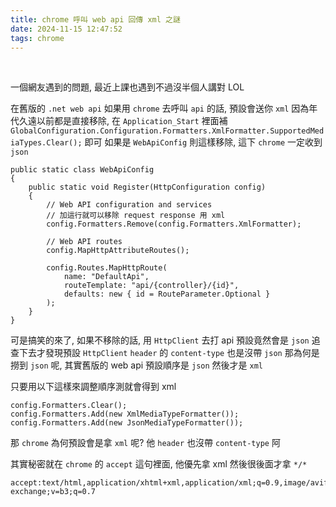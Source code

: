 ```yaml
---
title: chrome 呼叫 web api 回傳 xml 之謎
date: 2024-11-15 12:47:52
tags: chrome
---
```

&nbsp;
<!-- more -->

一個網友遇到的問題, 最近上課也遇到不過沒半個人講對 LOL

在舊版的 `.net web api` 如果用 `chrome` 去呼叫 `api` 的話, 預設會送你 `xml`
因為年代久遠以前都是直接移除, 在 `Application_Start` 裡面補 `GlobalConfiguration.Configuration.Formatters.XmlFormatter.SupportedMediaTypes.Clear();` 即可
如果是 `WebApiConfig` 則這樣移除, 這下 `chrome` 一定收到 `json`

```
public static class WebApiConfig
{
	public static void Register(HttpConfiguration config)
	{
		// Web API configuration and services
		// 加這行就可以移除 request response 用 xml
		config.Formatters.Remove(config.Formatters.XmlFormatter);

		// Web API routes
		config.MapHttpAttributeRoutes();

		config.Routes.MapHttpRoute(
			name: "DefaultApi",
			routeTemplate: "api/{controller}/{id}",
			defaults: new { id = RouteParameter.Optional }
		);
	}
}
```

可是搞笑的來了, 如果不移除的話, 用 `HttpClient` 去打 api 預設竟然會是 `json`
追查下去才發現預設 `HttpClient` `header` 的 `content-type` 也是沒帶 `json`
那為何是撈到 `json` 呢, 其實舊版的 web api 預設順序是 `json` 然後才是 `xml`

只要用以下這樣來調整順序測就會得到 xml

```
config.Formatters.Clear();
config.Formatters.Add(new XmlMediaTypeFormatter());
config.Formatters.Add(new JsonMediaTypeFormatter());
```

那 `chrome` 為何預設會是拿 `xml` 呢? 他 `header` 也沒帶 `content-type` 阿

其實秘密就在 `chrome` 的 `accept` 這句裡面, 他優先拿 xml 然後很後面才拿 `*/*`

```
accept:text/html,application/xhtml+xml,application/xml;q=0.9,image/avif,image/webp,image/apng,*/*;q=0.8,application/signed-exchange;v=b3;q=0.7
```
